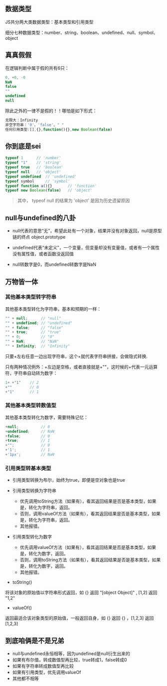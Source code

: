 

## 数据类型

JS共分两大类数据类型：基本类型和引用类型

细分七种数据类型：number、string、boolean、undefined、null、symbol、object

## 真真假假

在逻辑判断中属于假的共有6只：

```js
0, +0, -0
NaN
false
""
undefined
null
```

除此之外的一律不是假的！！哪怕是如下形式：

```js
无限大：Infinity
非空字符串：'0'、'false'、" "
任何引用类型:[],{},function(){},new Boolean(false)
```

## 你到底是sei

```js
typeof 1      // 'number'
typeof "1"    // 'string'
typeof true   // 'boolean'
typeof null   // 'object'
typeof undefined  // 'undefined'
typeof symbol     // 'symbol'
typeof function a(){}       // 'function'
typeof new Boolean(false)   // 'object'
```

> 其中， typeof null 的结果为 'object' 是因为历史遗留原因

## null与undefined的八卦

* null代表的意思“无”，希望此处有一个对象，结果并没有对象返回，null是原型链的终点 object.prototype

* undefined代表“未定义”，一个变量，但变量却没有变量值，或者有一个属性没有属性值，或者函数没返回值

* null转数字是0，而undefined转数字是NaN

## 万物皆一体

### 其他基本类型转字符串

其他基本类型转化为字符串，基本和预期的一样：

```js
"" + null;      // "null"
"" + undefined; // "undefined"
"" + false;     // "false"
"" + true;      // "true"
"" + 0;         // "0"
"" + NaN;       // "NaN"
"" + Infinity;  // "Infinity"
```

只要+左右任意一边出现字符串，这个+就代表字符串拼接，会做隐式转换.

只有两种情况例外：+左边是空格，或者直接就是+""，这时候的+代表一元运算符，字符串自动转为数字：

```js
1+ +"1"    // 2
+""        // 0
+"1"       // 1
```

### 其他基本类型转数值型

其他基本类型转化为数字，需要特殊记忆：

```js
+null;          // 0
+undefined;     // NaN
+false;         // 0
+true;          // 1
+"";            // 0
+'1';           // 1
+'1px';         // NaN
```

### 引用类型转基本类型

* 引用类型转换为布尔，始终为true，即便是空对象也是true

* 引用类型转换为字符串

  * 优先调用toString方法（如果有），看其返回结果是否是基本类型，如果是，转化为字符串，返回。
  * 否则，调用valueOf方法（如果有），看其返回结果是否是基本类型，如果是，转化为字符串，返回。
  * 其他报错。

* 引用类型转化为数字

  * 优先调用valueOf方法（如果有），看其返回结果是否是基本类型，如果是，转化为数字，返回。
  * 否则，调用toString方法（如果有），看其返回结果是否是基本类型，如果是，转化为数字，返回。
  * 其他报错。

* toString\(\)

将该对象的原始值以字符串形式返回，如 {} 返回 "\[object Object\]" , \[1,2\] 返回 "1,2"

* valueOf\(\)

返回最适合该对象类型的原始值，一般返回自身，如 {} 返回 {} ，\[1,2,3\] 返回 \[1,2,3\]

## 到底咱俩是不是兄弟

* null与undefined永恒相等，因为undefined是null衍生出来的
* 如果有布尔值，转成数值型再比较，true转成1，false转成0
* 如果有字符串转成数值型再比较
* 如果有引用类型，优先调用valueOf
* 其他都不相等



